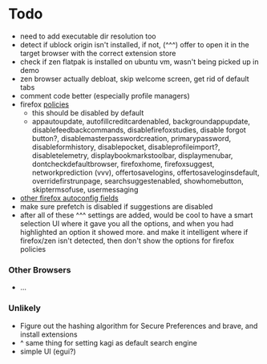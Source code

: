 # Todo

- need to add executable dir resolution too
- detect if ublock origin isn't installed, if not, (^^^) offer to open it in the target browser with the correct extension
  store
- check if zen flatpak is installed on ubuntu vm, wasn't being picked up in demo
- zen browser actually debloat, skip welcome screen, get rid of default tabs
- comment code better (especially profile managers)
- firefox [policies](https://mozilla.github.io/policy-templates/)
    - this should be disabled by default
    - appautoupdate, autofillcreditcardenabled, backgroundappupdate, disablefeedbackcommands, disablefirefoxstudies, disable forgot button?, disablemasterpasswordcreation, primarypassword, disableformhistory, disablepocket, disableprofileimport?, disabletelemetry, displaybookmarkstoolbar, displaymenubar, dontcheckdefaultbrowser, firefoxhome, firefoxsuggest, networkprediction (vvv), offertosavelogins, offertosaveloginsdefault, overridefirstrunpage, searchsuggestenabled, showhomebutton, skiptermsofuse, usermessaging
- [other firefox autoconfig fields](https://support.mozilla.org/en-US/kb/customizing-firefox-using-autoconfig)
- make sure prefetch is disabled if suggestions are disabled
- after all of these ^^^ settings are added, would be cool to have a smart selection UI where it gave you all the options, and when you had highlighted an option it showed more. and make it intelligent where if firefox/zen isn't detected, then don't show the options for firefox policies

### Other Browsers

- ...

### Unlikely

- Figure out the hashing algorithm for Secure Preferences and brave, and install extensions
- ^ same thing for setting kagi as default search engine
- simple UI (egui?)
